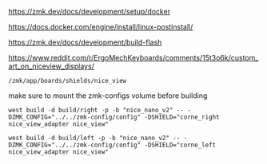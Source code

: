 https://zmk.dev/docs/development/setup/docker

https://docs.docker.com/engine/install/linux-postinstall/

https://zmk.dev/docs/development/build-flash

https://www.reddit.com/r/ErgoMechKeyboards/comments/15t3o6k/custom_art_on_niceview_displays/

`/zmk/app/boards/shields/nice_view`

make sure to mount the zmk-configs volume before building

`west build -d build/right -p -b "nice_nano_v2" -- -DZMK_CONFIG="../../zmk-config/config" -DSHIELD="corne_right nice_view_adapter nice_view"`

`west build -d build/left -p -b "nice_nano_v2" -- -DZMK_CONFIG="../../zmk-config/config" -DSHIELD="corne_left nice_view_adapter nice_view"`

